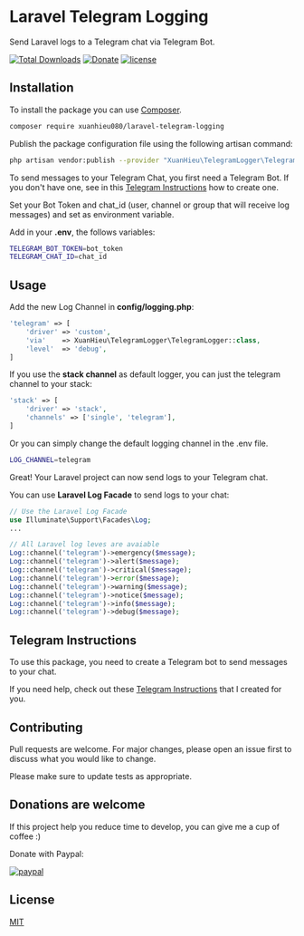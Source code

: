 # Laravel Telegram Logging

Send Laravel logs to a Telegram chat via Telegram Bot.

[![Total Downloads](https://poser.pugx.org/xuanhieu080/laravel-telegram-logging/downloads)](//packagist.org/packages/xuanhieu080/laravel-telegram-logging)
[![Donate](https://img.shields.io/badge/Donate-PayPal-green.svg)](https://www.paypal.com/cgi-bin/webscr?cmd=_s-xclick&hosted_button_id=LUAC5W7GF2BVW&source=url)
[![license](https://img.shields.io/github/license/xuanhieu080/laravel-telegram-logging.svg)](https://github.com/xuanhieu080/laravel-telegram-logging/blob/master/LICENSE)

## Installation

To install the package you can use [Composer](https://getcomposer.org/).

```bash
composer require xuanhieu080/laravel-telegram-logging
```

Publish the package configuration file using the following artisan command:

```bash
php artisan vendor:publish --provider "XuanHieu\TelegramLogger\TelegramLoggerServiceProvider"
```

To send messages to your Telegram Chat, you first need a Telegram Bot. If you don't have one, see in this [Telegram Instructions](TELEGRAM_BOT_INSTRUCTIONS.md) how to create one.

Set your Bot Token and chat_id (user, channel or group that will receive log messages) and set as environment variable.

Add in your **.env**, the follows variables:

```bash
TELEGRAM_BOT_TOKEN=bot_token
TELEGRAM_CHAT_ID=chat_id
```

## Usage

Add the new Log Channel in **config/logging.php**:

```php
'telegram' => [
    'driver' => 'custom',
    'via'    => XuanHieu\TelegramLogger\TelegramLogger::class,
    'level'  => 'debug',
]
```

If you use the **stack channel** as default logger, you can just the telegram channel to your stack:

```php
'stack' => [
    'driver' => 'stack',
    'channels' => ['single', 'telegram'],
]
```

Or you can simply change the default logging channel in the .env file.

```bash
LOG_CHANNEL=telegram
```

Great! Your Laravel project can now send logs to your Telegram chat.

You can use **Laravel Log Facade** to send logs to your chat:

```php
// Use the Laravel Log Facade
use Illuminate\Support\Facades\Log;
...

// All Laravel log leves are avaiable
Log::channel('telegram')->emergency($message);
Log::channel('telegram')->alert($message);
Log::channel('telegram')->critical($message);
Log::channel('telegram')->error($message);
Log::channel('telegram')->warning($message);
Log::channel('telegram')->notice($message);
Log::channel('telegram')->info($message);
Log::channel('telegram')->debug($message);
```

## Telegram Instructions

To use this package, you need to create a Telegram bot to send messages to your chat.

If you need help, check out these [Telegram Instructions](TELEGRAM_BOT_INSTRUCTIONS.md) that I created for you.

## Contributing

Pull requests are welcome. For major changes, please open an issue first to discuss what you would like to change.

Please make sure to update tests as appropriate.

## Donations are welcome

If this project help you reduce time to develop, you can give me a cup of coffee :)

Donate with Paypal:

[![paypal](https://www.paypalobjects.com/en_US/i/btn/btn_donateCC_LG.gif)](https://www.paypal.com/cgi-bin/webscr?cmd=_s-xclick&hosted_button_id=LUAC5W7GF2BVW&source=url)

## License

[MIT](https://github.com/xuanhieu080/laravel-telegram-logging/blob/master/LICENSE)
